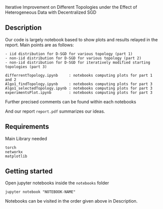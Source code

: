 Iterative Improvement on Different Topologies under the Effect of Heterogeneous Data with Decentralized SGD 

## Description
Our code is largely notebook based to show plots and results relayed in the report. 
Main points are as follows:
    
    - iid distribution for D-SGD for various topology (part 1)
    - non-iid distribution for D-SGD for various topology (part 2)
    - non-iid distribution for D-SGD for iteratively modified starting topologies (part 3)
    
```
differrentTopology.ipynb     : notebooks computing plots for part 1 and 2
Algo1_findTopology.ipynb     : notebooks computing plots for part 3
Algo1_selectedTopology.ipynb : notebooks computing plots for part 3
experimentsPlot.ipynb        : notebooks computing plots for part 3
```
Further precised comments can be found within each notebooks

And our report `report.pdf` summarizes our ideas.

## Requirements

Main Library needed
```
torch
networkx
matplotlib
```

## Getting started

Open jupyter notebooks inside the `notebooks` folder

```
jupyter notebook "NOTEBOOK-NAME"
```

Notebooks can be visited in the order given above in Description.
